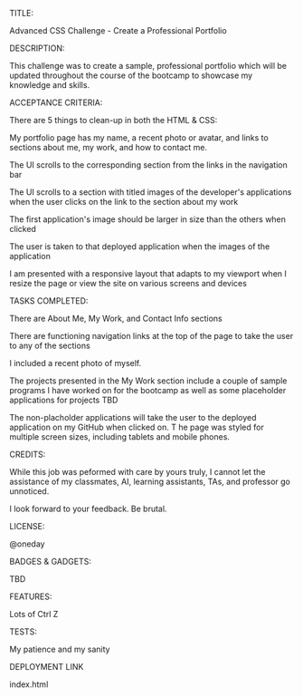 TITLE:

Advanced CSS Challenge - Create a Professional Portfolio

DESCRIPTION:

This challenge was to create a sample, professional portfolio which will be updated throughout the course of the bootcamp to showcase
my knowledge and skills.

ACCEPTANCE CRITERIA:

There are 5 things to clean-up in both the HTML & CSS:

My portfolio page has my name, a recent photo or avatar, and links to sections about me, my work, and how to contact me.

The UI scrolls to the corresponding section from the links in the navigation bar
    
The UI scrolls to a section with titled images of the developer's applications when the user clicks on the link to the section about my work

The first application's image should be larger in size than the others when clicked
 
The user is taken to that deployed application when the images of the application

I am presented with a responsive layout that adapts to my viewport when I resize the page or view the site on various screens and devices


TASKS COMPLETED:

There are About Me, My Work, and Contact Info sections

There are functioning navigation links at the top of the page to take the user to any of the sections

I included a recent photo of myself.

The projects presented in the My Work section include a couple of sample programs I have worked on for the bootcamp as well as some placeholder applications for projects TBD

The non-placholder applications will take the user to the deployed application on my GitHub when clicked on.
T
he page was styled for multiple screen sizes, including tablets and mobile phones.


CREDITS:

While this job was peformed with care by yours truly, I cannot let the assistance of my classmates, AI, learning assistants, TAs, and professor go unnoticed.

I look forward to your feedback. Be brutal.

LICENSE:

@oneday

BADGES & GADGETS:

TBD

FEATURES: 

Lots of Ctrl Z

TESTS:

My patience and my sanity   

DEPLOYMENT LINK

index.html